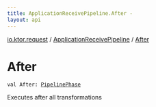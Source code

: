 ```yaml
---
title: ApplicationReceivePipeline.After - 
layout: api
---
```


<div class='api-docs-breadcrumbs'><a href="../index.html">io.ktor.request</a> / <a href="index.html">ApplicationReceivePipeline</a> / <a href="./-after.html">After</a></div>

# After

<div class="signature"><code><span class="keyword">val </span><span class="identifier">After</span><span class="symbol">: </span><a href="../../io.ktor.util.pipeline/-pipeline-phase/index.html"><span class="identifier">PipelinePhase</span></a></code></div>

Executes after all transformations

